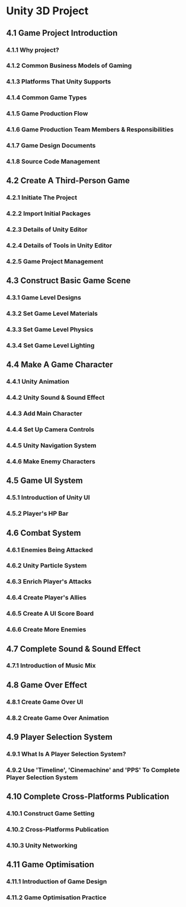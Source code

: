 # Unity 3D Project

## 4.1 Game Project Introduction

### 4.1.1 Why project?

### 4.1.2 Common Business Models of Gaming

### 4.1.3 Platforms That Unity Supports

### 4.1.4 Common Game Types

### 4.1.5 Game Production Flow

### 4.1.6 Game Production Team Members & Responsibilities

### 4.1.7 Game Design Documents

### 4.1.8 Source Code Management

## 4.2 Create A Third-Person Game

### 4.2.1 Initiate The Project

### 4.2.2 Import Initial Packages

### 4.2.3 Details of Unity Editor

### 4.2.4 Details of Tools in Unity Editor

### 4.2.5 Game Project Management

## 4.3 Construct Basic Game Scene

### 4.3.1 Game Level Designs

### 4.3.2 Set Game Level Materials

### 4.3.3 Set Game Level Physics

### 4.3.4 Set Game Level Lighting

## 4.4 Make A Game Character

### 4.4.1 Unity Animation

### 4.4.2 Unity Sound & Sound Effect

### 4.4.3 Add Main Character

### 4.4.4 Set Up Camera Controls

### 4.4.5 Unity Navigation System

### 4.4.6 Make Enemy Characters

## 4.5 Game UI System

### 4.5.1 Introduction of Unity UI

### 4.5.2 Player's HP Bar

## 4.6 Combat System

### 4.6.1 Enemies Being Attacked

### 4.6.2 Unity Particle System

### 4.6.3 Enrich Player's Attacks

### 4.6.4 Create Player's Allies

### 4.6.5 Create A UI Score Board

### 4.6.6 Create More Enemies

## 4.7 Complete Sound & Sound Effect

### 4.7.1 Introduction of Music Mix

## 4.8 Game Over Effect

### 4.8.1 Create Game Over UI

### 4.8.2 Create Game Over Animation

## 4.9 Player Selection System

### 4.9.1 What Is A Player Selection System?

### 4.9.2 Use 'Timeline', 'Cinemachine' and 'PPS' To Complete Player Selection System

## 4.10 Complete Cross-Platforms Publication

### 4.10.1 Construct Game Setting

### 4.10.2 Cross-Platforms Publication

### 4.10.3 Unity Networking

## 4.11 Game Optimisation

### 4.11.1 Introduction of Game Design

### 4.11.2 Game Optimisation Practice
